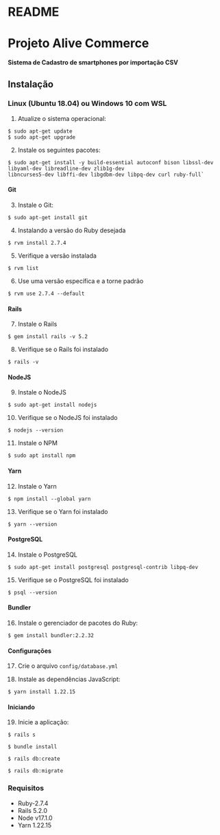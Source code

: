 # README

# Projeto Alive Commerce
**Sistema de Cadastro de smartphones por importação CSV**

## Instalação

### Linux (Ubuntu 18.04) ou Windows 10 com WSL

1. Atualize o sistema operacional:
```
$ sudo apt-get update
$ sudo apt-get upgrade
```
2. Instale os seguintes pacotes:
```
$ sudo apt-get install -y build-essential autoconf bison libssl-dev libyaml-dev libreadline-dev zlib1g-dev
libncurses5-dev libffi-dev libgdbm-dev libpq-dev curl ruby-full`
```

#### Git

3. Instale o Git:
```
$ sudo apt-get install git
```

4. Instalando a versão do Ruby desejada
```
$ rvm install 2.7.4
```

5. Verifique a versão instalada
```
$ rvm list
```

6. Use uma versão específica e a torne padrão
```
$ rvm use 2.7.4 --default
```

#### Rails

7. Instale o Rails
```
$ gem install rails -v 5.2
```

8. Verifique se o Rails foi instalado
```
$ rails -v
```

#### NodeJS

9. Instale o NodeJS
```
$ sudo apt-get install nodejs
```

10. Verifique se o NodeJS foi instalado
```
$ nodejs --version
```

11. Instale o NPM
```
$ sudo apt install npm
```

#### Yarn

12. Instale o Yarn
```
$ npm install --global yarn
```

13. Verifique se o Yarn foi instalado
```
$ yarn --version
```

#### PostgreSQL

14. Instale o PostgreSQL
```
$ sudo apt-get install postgresql postgresql-contrib libpq-dev
```

15. Verifique se o PostgreSQL foi instalado
```
$ psql --version
```

#### Bundler

16. Instale o gerenciador de pacotes do Ruby:
```
$ gem install bundler:2.2.32
```

#### Configurações

17. Crie o arquivo `config/database.yml`

18. Instale as dependências JavaScript:
```
$ yarn install 1.22.15
```

#### Iniciando

19. Inicie a aplicação:
```
$ rails s

$ bundle install

$ rails db:create

$ rails db:migrate
```

### Requisitos
- Ruby-2.7.4
- Rails 5.2.0
- Node v17.1.0
- Yarn 1.22.15
